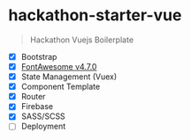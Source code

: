 # hackathon-starter-vue

> Hackathon Vuejs Boilerplate

- [x] Bootstrap
- [x] [FontAwesome v4.7.0](https://fontawesome.com/v4.7.0/icons/)
- [x] State Management (Vuex)
- [x] Component Template
- [x] Router
- [x] Firebase
- [x] SASS/SCSS
- [ ] Deployment
